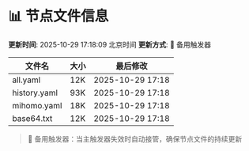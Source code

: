 # 📊 节点文件信息

**更新时间**: 2025-10-29 17:18:09 北京时间
**更新方式**: 🔄 备用触发器

| 文件名 | 大小 | 最后修改 |
|--------|------|----------|
| all.yaml | 12K | 2025-10-29 17:18 |
| history.yaml | 93K | 2025-10-29 17:18 |
| mihomo.yaml | 18K | 2025-10-29 17:18 |
| base64.txt | 12K | 2025-10-29 17:18 |

> 🔄 备用触发器：当主触发器失效时自动接管，确保节点文件的持续更新
